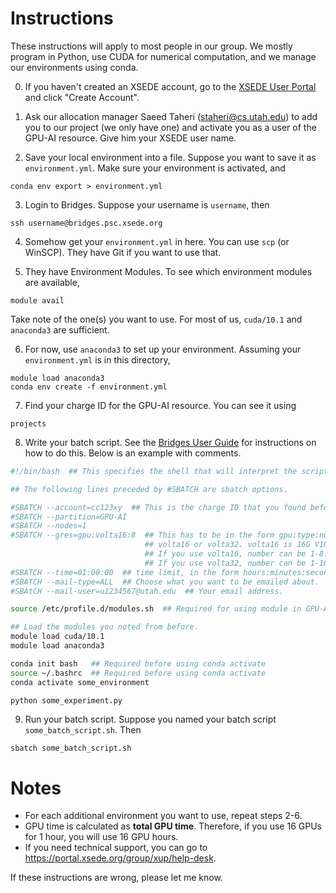 # Instructions
These instructions will apply to most people in our group. We mostly program in Python, use CUDA for numerical computation, and we manage our environments using conda.

0. If you haven't created an XSEDE account, go to the [XSEDE User Portal](https://portal.xsede.org/) and click "Create Account".

1. Ask our allocation manager Saeed Taheri (staheri@cs.utah.edu) to add you to our project (we only have one) and activate you as a user of the GPU-AI resource. Give him your XSEDE user name.

2. Save your local environment into a file. Suppose you want to save it as `environment.yml`. Make sure your environment is activated, and
```
conda env export > environment.yml
```

3. Login to Bridges. Suppose your username is `username`, then
```
ssh username@bridges.psc.xsede.org
```

4. Somehow get your `environment.yml` in here. You can use `scp` (or WinSCP). They have Git if you want to use that.

5. They have Environment Modules. To see which environment modules are available, 
```
module avail
```
Take note of the one(s) you want to use. For most of us, `cuda/10.1` and `anaconda3` are sufficient.

6. For now, use `anaconda3` to set up your environment. Assuming your `environment.yml` is in this directory,
```
module load anaconda3
conda env create -f environment.yml
```

7. Find your charge ID for the GPU-AI resource. You can see it using
```
projects
```

8. Write your batch script. See the [Bridges User Guide](https://portal.xsede.org/psc-bridges) for instructions on how to do this. Below is an example with comments.
```sh
#!/bin/bash  ## This specifies the shell that will interpret the script. There are a few you can choose from.

## The following lines preceded by #SBATCH are sbatch options.

#SBATCH --account=cc123xy  ## This is the charge ID that you found before.
#SBATCH --partition=GPU-AI
#SBATCH --nodes=1
#SBATCH --gres=gpu:volta16:8  ## This has to be in the form gpu:type:number where type is either
                              ## volta16 or volta32. volta16 is 16G V100, while volta32 is 32G V100.
                              ## If you use volta16, number can be 1-8.
                              ## If you use volta32, number can be 1-16.
#SBATCH --time=01:00:00  ## time limit, in the form hours:minutes:seconds
#SBATCH --mail-type=ALL  ## Choose what you want to be emailed about.
#SBAtCH --mail-user=u1234567@utah.edu  ## Your email address.

source /etc/profile.d/modules.sh  ## Required for using module in GPU-AI

## Load the modules you noted from before.
module load cuda/10.1
module load anaconda3

conda init bash   ## Required before using conda activate
source ~/.bashrc  ## Required before using conda activate
conda activate some_environment

python some_experiment.py
```

9. Run your batch script. Suppose you named your batch script `some_batch_script.sh`. Then
```
sbatch some_batch_script.sh
```

# Notes
* For each additional environment you want to use, repeat steps 2-6.
* GPU time is calculated as **total GPU time**. Therefore, if you use 16 GPUs for 1 hour, you will use 16 GPU hours.
* If you need technical support, you can go to https://portal.xsede.org/group/xup/help-desk.

If these instructions are wrong, please let me know.
